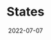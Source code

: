 ---
layout:         page
title:          States
published:      false
date:           2022-07-07
modified:   	2022-07-07
order:          /3/states
---